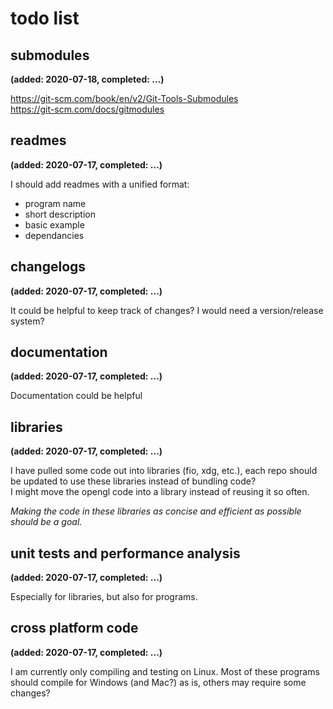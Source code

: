 # todo list
## submodules
__(added: 2020-07-18, completed: ...)__

https://git-scm.com/book/en/v2/Git-Tools-Submodules  
https://git-scm.com/docs/gitmodules  

## readmes
__(added: 2020-07-17, completed: ...)__

I should add readmes with a unified format:
- program name
- short description
- basic example
- dependancies

## changelogs
__(added: 2020-07-17, completed: ...)__

It could be helpful to keep track of changes?
I would need a version/release system?

## documentation
__(added: 2020-07-17, completed: ...)__

Documentation could be helpful

## libraries
__(added: 2020-07-17, completed: ...)__  

I have pulled some code out into libraries (fio, xdg, etc.), each repo should
be updated to use these libraries instead of bundling code?  
I might move the opengl code into a library instead of reusing it so often.  

*Making the code in these libraries as concise and efficient as possible should
be a goal.*

## unit tests and performance analysis
__(added: 2020-07-17, completed: ...)__

Especially for libraries, but also for programs.

## cross platform code
__(added: 2020-07-17, completed: ...)__

I am currently only compiling and testing on Linux. Most of these programs
should compile for Windows (and Mac?) as is, others may require some changes?
